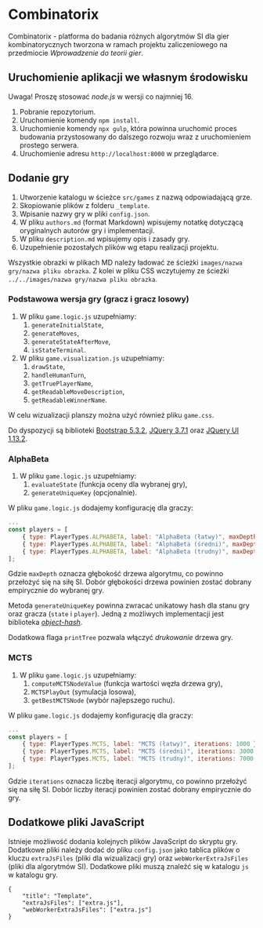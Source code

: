 # Combinatorix

Combinatorix - platforma do badania różnych algorytmów SI dla gier kombinatorycznych tworzona w ramach projektu
zaliczeniowego na przedmiocie _Wprowadzenie do teorii gier_.

## Uruchomienie aplikacji we własnym środowisku

Uwaga! Proszę stosować _node.js_ w wersji co najmniej 16.

1. Pobranie repozytorium.
2. Uruchomienie komendy `npm install`.
3. Uruchomienie komendy `npx gulp`, która powinna uruchomić proces budowania przystosowany do dalszego rozwoju wraz z uruchomieniem prostego serwera.
4. Uruchomienie adresu `http://localhost:8000` w przeglądarce.

## Dodanie gry

1. Utworzenie katalogu w ścieżce `src/games` z nazwą odpowiadającą grze.
2. Skopiowanie plików z folderu `_template`.
3. Wpisanie nazwy gry w pliki `config.json`.
4. W pliku `authors.md` (format Markdown) wpisujemy notatkę dotyczącą oryginalnych autorów gry i implementacji.
5. W pliku `description.md` wpisujemy opis i zasady gry.
6. Uzupełnienie pozostałych plików wg etapu realizacji projektu.

Wszystkie obrazki w plikach MD należy ładować ze ścieżki `images/nazwa gry/nazwa pliku obrazka`. Z kolei w pliku CSS
wczytujemy ze ścieżki `../../images/nazwa gry/nazwa pliku obrazka`.

### Podstawowa wersja gry (gracz i gracz losowy)

1. W pliku `game.logic.js` uzupełniamy:
    1. `generateInitialState`,
    2. `generateMoves`,
    3. `generateStateAfterMove`,
    4. `isStateTerminal`.
2. W pliku `game.visualization.js` uzupełniamy:
    1. `drawState`,
    2. `handleHumanTurn`,
    3. `getTruePlayerName`,
    4. `getReadableMoveDescription`,
    5. `getReadableWinnerName`.

W celu wizualizacji planszy można użyć również pliku `game.css`.

Do dyspozycji są biblioteki [Bootstrap 5.3.2](https://getbootstrap.com/), [JQuery 3.7.1](https://jquery.com/) oraz
[JQuery UI 1.13.2](https://jqueryui.com/).

### AlphaBeta

1. W pliku `game.logic.js` uzupełniamy:
    1. `evaluateState` (funkcja oceny dla wybranej gry),
    2. `generateUniqueKey` (opcjonalnie).

W pliku `game.logic.js` dodajemy konfigurację dla graczy:

```js
...
const players = [
    { type: PlayerTypes.ALPHABETA, label: "AlphaBeta (łatwy)", maxDepth: 3, printTree: true },
    { type: PlayerTypes.ALPHABETA, label: "AlphaBeta (średni)", maxDepth: 5, printTree: false },
    { type: PlayerTypes.ALPHABETA, label: "AlphaBeta (trudny)", maxDepth: 7, printTree: false },
];
```

Gdzie `maxDepth` oznacza głębokość drzewa algorytmu, co powinno przełożyć się na siłę SI. Dobór głębokości drzewa
powinien zostać dobrany empirycznie do wybranej gry.

Metoda `generateUniqueKey` powinna zwracać unikatowy hash dla stanu gry oraz gracza (`state` i `player`). Jedną z możliwych implementacji jest
biblioteka [_object-hash_](https://github.com/puleos/object-hash).

Dodatkowa flaga `printTree` pozwala włączyć _drukowanie_ drzewa gry.

### MCTS

1. W pliku `game.logic.js` uzupełniamy:
    1. `computeMCTSNodeValue` (funkcja wartości węzła drzewa gry),
    2. `MCTSPlayOut` (symulacja losowa),
    3. `getBestMCTSNode` (wybór najlepszego ruchu).

W pliku `game.logic.js` dodajemy konfigurację dla graczy:

```js
...
const players = [
    { type: PlayerTypes.MCTS, label: "MCTS (łatwy)", iterations: 1000 },
    { type: PlayerTypes.MCTS, label: "MCTS (średni)", iterations: 3000 },
    { type: PlayerTypes.MCTS, label: "MCTS (trudny)", iterations: 7000 },
];
```

Gdzie `iterations` oznacza liczbę iteracji algorytmu, co powinno przełożyć się na siłę SI. Dobór liczby iteracji
powinien zostać dobrany empirycznie do gry.

## Dodatkowe pliki JavaScript

Istnieje możliwość dodania kolejnych plików JavaScript do skryptu gry. Dodatkowe pliki
należy dodać do pliku `config.json` jako tablica plików o kluczu `extraJsFiles` (pliki dla wizualizacji gry) oraz `webWorkerExtraJsFiles` (pliki dla algorytmów SI). Dodatkowe pliki muszą znaleźć się w katalogu `js` w katalogu gry.

```
{
    "title": "Template",
    "extraJsFiles": ["extra.js"],
    "webWorkerExtraJsFiles": ["extra.js"]
}
```
